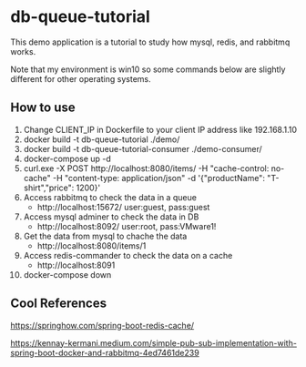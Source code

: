 # db-queue-tutorial
This demo application is a tutorial to study how mysql, redis, and rabbitmq works.

Note that my environment is win10 so some commands below are slightly different for other operating systems.

## How to use
1. Change CLIENT_IP in Dockerfile to your client IP address like 192.168.1.10
2. docker build -t db-queue-tutorial ./demo/
3. docker build -t db-queue-tutorial-consumer ./demo-consumer/
4. docker-compose up -d
5. curl.exe -X POST http://localhost:8080/items/ -H "cache-control: no-cache" -H "content-type: application/json" -d '{\"productName\": \"T-shirt\",\"price\": 1200}'
6. Access rabbitmq to check the data in a queue
    - http://localhost:15672/ user:guest, pass:guest
7. Access mysql adminer to check the data in DB
    - http://localhost:8092/ user:root, pass:VMware1!
8. Get the data from mysql to chache the data
    - http://localhost:8080/items/1
9. Access redis-commander to check the data on a cache
    - http://localhost:8091 
10. docker-compose down 

## Cool References
https://springhow.com/spring-boot-redis-cache/

https://kennay-kermani.medium.com/simple-pub-sub-implementation-with-spring-boot-docker-and-rabbitmq-4ed7461de239